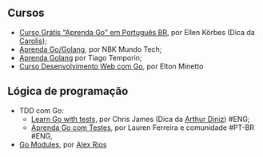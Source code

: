 ## Cursos

  - [Curso Grátis "Aprenda Go" em Português BR](https://www.youtube.com/watch?v=WiGU_ZB-u0w&list=PLCKpcjBB_VlBsxJ9IseNxFllf-UFEXOdg&ab_channel=AprendaGo), por Ellen Körbes (Dica da [Carolis](https://twitter.com/caroliscaroles));
  - [Aprenda Go/Golang](https://www.youtube.com/playlist?list=PLUbb2i4BuuzCX8CLeArvx663_0a_hSguW), por NBK Mundo Tech;
  - [Aprenda Golang](https://www.youtube.com/c/AprendaGolang/videos) por Tiago Temporin;
- [Curso Desenvolvimento Web com Go](https://eltonminetto.dev/post/2021-03-32-curso-go/), por Elton Minetto

## Lógica de programação

- TDD com Go:
    - [Learn Go with tests](https://quii.gitbook.io/learn-go-with-tests), por Chris James (Dica da [Arthur Diniz](https://arthurvdiniz.me)) #ENG;
    - [Aprenda Go com Testes](https://larien.gitbook.io/aprenda-go-com-testes/), por Lauren Ferreira e comunidade #PT-BR #ENG,
- [Go Modules](https://alexrios.gitbook.io/gomodules/), por [Alex Rios](https://github.com/alexrios)
